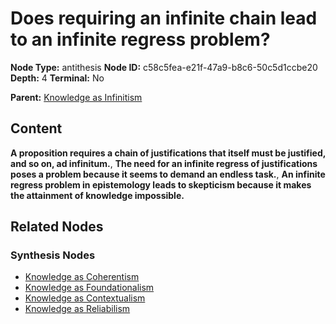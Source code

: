 # Does requiring an infinite chain lead to an infinite regress problem?

**Node Type:** antithesis
**Node ID:** c58c5fea-e21f-47a9-b8c6-50c5d1ccbe20
**Depth:** 4
**Terminal:** No

**Parent:** [Knowledge as Infinitism](knowledge-as-infinitism-synthesis-e836c62b-f499-4312-98ff-2781b0f1a63f.md)

## Content

**A proposition requires a chain of justifications that itself must be justified, and so on, ad infinitum.**, **The need for an infinite regress of justifications poses a problem because it seems to demand an endless task.**, **An infinite regress problem in epistemology leads to skepticism because it makes the attainment of knowledge impossible.**

## Related Nodes

### Synthesis Nodes

- [Knowledge as Coherentism](knowledge-as-coherentism-synthesis-516e54fc-6a69-4448-95f2-173325eb9339.md)
- [Knowledge as Foundationalism](knowledge-as-foundationalism-synthesis-17e0f6a4-40c5-4508-96e3-73729c630247.md)
- [Knowledge as Contextualism](knowledge-as-contextualism-synthesis-c5ed03e6-1d64-4bef-82c8-92d402d1baac.md)
- [Knowledge as Reliabilism](knowledge-as-reliabilism-synthesis-1e6530a3-b50f-453d-916b-65cb7cdf1436.md)
